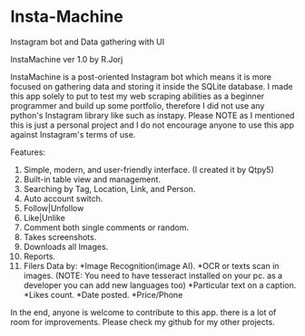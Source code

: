 # Insta-Machine
Instagram bot and Data gathering with UI

InstaMachine ver 1.0
by R.Jorj


InstaMachine is a post-oriented Instagram bot which means it is more focused on gathering data and storing it inside the SQLite database.
I made this app solely to put to test my web scraping abilities as a beginner programmer and build up some portfolio, therefore I did not use any python's Instagram library like such as instapy. Please NOTE as I mentioned this is just a personal project and I do not encourage anyone to use this app against Instagram's terms of use.


Features:
1. Simple, modern, and user-friendly interface. (I created it by Qtpy5)
2. Built-in table view and management.
3. Searching by Tag, Location, Link, and Person.
4. Auto account switch.
5. Follow|Unfollow
6. Like|Unlike
7. Comment both single comments or random.
8. Takes screenshots.
9. Downloads all Images.
10. Reports.
11. Filers Data by:
  *Image Recognition(image AI).
  *OCR or texts scan in images. (NOTE: You need to have tesseract installed on your pc. as a developer you can add new languages too)
  *Particular text on a caption.
  *Likes count.
  *Date posted.
  *Price/Phone
  

In the end, anyone is welcome to contribute to this app. there is a lot of room for improvements. Please check my github for my other projects.
